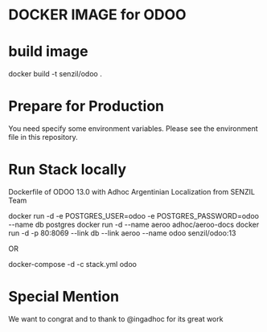 # DOCKER IMAGE for ODOO

# build image

docker build -t senzil/odoo .

# Prepare for Production

You need specify some environment variables. Please see the environment file in this repository.

# Run Stack locally
Dockerfile of ODOO 13.0 with Adhoc Argentinian Localization from SENZIL Team


docker run -d -e POSTGRES_USER=odoo -e POSTGRES_PASSWORD=odoo --name db postgres
docker run -d --name aeroo adhoc/aeroo-docs
docker run -d -p 80:8069 --link db --link aeroo --name odoo senzil/odoo:13

OR 

docker-compose -d -c stack.yml odoo

# Special Mention
We want to congrat and to thank to @ingadhoc for its great work
